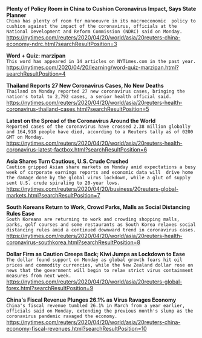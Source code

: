 **Plenty of Policy Room in China to Cushion Coronavirus Impact, Says State Planner**\
`China has plenty of room for manoeuvre in its macroeconomic  policy to cushion against the impact of the coronavirus, officials at the National Development and Reform Commission (NDRC) said on Monday.`\
https://nytimes.com/reuters/2020/04/20/world/asia/20reuters-china-economy-ndrc.html?searchResultPosition=3

**Word + Quiz: marzipan**\
`This word has appeared in 14 articles on NYTimes.com in the past year.`\
https://nytimes.com/2020/04/20/learning/word-quiz-marzipan.html?searchResultPosition=4

**Thailand Reports 27 New Coronavirus Cases, No New Deaths**\
`Thailand on Monday reported 27 new coronavirus cases, bringing the nation's total to 2,792 cases, a senior health official said.`\
https://nytimes.com/reuters/2020/04/20/world/asia/20reuters-health-coronavirus-thailand-cases.html?searchResultPosition=5

**Latest on the Spread of the Coronavirus Around the World**\
`Reported cases of the coronavirus have crossed 2.38 million globally and 164,918 people have died, according to a Reuters tally as of 0200 GMT on Monday. `\
https://nytimes.com/reuters/2020/04/20/world/asia/20reuters-health-coronavirus-latest-factbox.html?searchResultPosition=6

**Asia Shares Turn Cautious, U.S. Crude Crushed**\
`Caution gripped Asian share markets on Monday amid expectations a busy week of corporate earnings reports and economic data will  drive home the damage done by the global virus lockdown, while a glut of supply sent U.S. crude spiraling to 20-year lows.`\
https://nytimes.com/reuters/2020/04/20/business/20reuters-global-markets.html?searchResultPosition=7

**South Koreans Return to Work, Crowd Parks, Malls as Social Distancing Rules Ease**\
`South Koreans are returning to work and crowding shopping malls, parks, golf courses and some restaurants as South Korea relaxes social distancing rules amid a continued downward trend in coronavirus cases. `\
https://nytimes.com/reuters/2020/04/20/world/asia/20reuters-health-coronavirus-southkorea.html?searchResultPosition=8

**Dollar Firm as Caution Creeps Back; Kiwi Jumps as Lockdown to Ease**\
`The dollar found support on Monday as global growth fears hit oil prices and commodity currencies, while the New Zealand dollar rose on news that the government will begin to relax strict virus containment measures from next week.`\
https://nytimes.com/reuters/2020/04/20/world/asia/20reuters-global-forex.html?searchResultPosition=9

**China's Fiscal Revenue Plunges 26.1% as Virus Ravages Economy**\
`China's fiscal revenue tumbled 26.1% in March from a year earlier, officials said on Monday, extending the previous month's slump as the coronavirus pandemic ravaged the economy.`\
https://nytimes.com/reuters/2020/04/20/world/asia/20reuters-china-economy-fiscal-revenues.html?searchResultPosition=10

